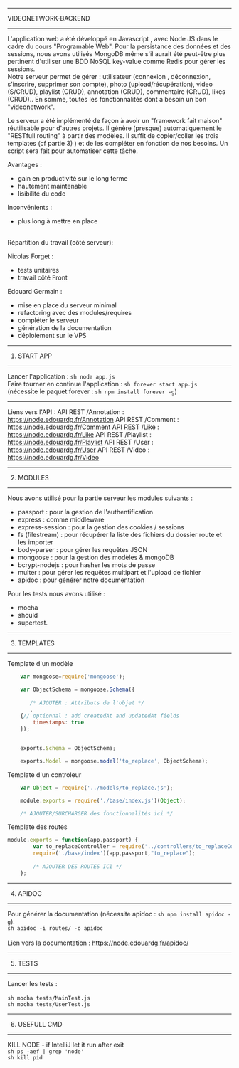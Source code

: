 ***********
VIDEONETWORK-BACKEND
***********

L'application web a été développé en Javascript , avec Node JS dans le cadre du cours "Programable Web". 
Pour la persistance des données et des sessions, nous avons utilisés MongoDB même s'il aurait été peut-être
plus pertinent d'utiliser une BDD NoSQL key-value comme Redis pour gérer les sessions.<br/>
Notre serveur permet de gérer :
utilisateur (connexion , déconnexion, s'inscrire, supprimer son compte), photo (upload/récupération), video (S/CRUD), playlist (CRUD), annotation (CRUD), commentaire (CRUD), likes (CRUD)..
En somme, toutes les fonctionnalités dont a besoin un bon "videonetwork".


Le serveur a été implémenté de façon à avoir un "framework fait maison" réutilisable pour d'autres projets. 
Il génère (presque) automatiquement le "RESTfull routing" à partir des modèles.
Il suffit de copier/coller les trois templates (cf partie 3) ) et de les compléter en fonction de nos besoins.
Un script sera fait pour automatiser cette tâche.

Avantages : 
- gain en productivité sur le long terme
- hautement maintenable
- lisibilité du code

Inconvénients : 
- plus long à mettre en place

<br/>
Répartition du travail (côté serveur):

Nicolas Forget : 
- tests unitaires
- travail côté Front

Edouard Germain : 
- mise en place du serveur minimal
- refactoring avec des modules/requires
- compléter le serveur
- génération de la documentation
- déploiement sur le VPS

***********
1) START APP
***********

Lancer l'application : ```sh node app.js```
<br/>
Faire tourner en continue l'application  : ```sh forever start app.js``` 
<br/>(nécessite le paquet forever : ```sh npm install forever -g```)
***********
Liens vers l'API :
API REST /Annotation : https://node.edouardg.fr/Annotation
API REST /Comment : https://node.edouardg.fr/Comment
API REST /Like : https://node.edouardg.fr/Like
API REST /Playlist : https://node.edouardg.fr/Playlist
API REST /User : https://node.edouardg.fr/User
API REST /Video : https://node.edouardg.fr/Video

***********
2) MODULES
***********

Nous avons utilisé pour la partie serveur les modules suivants :
- passport : pour la gestion de l'authentification
- express : comme middleware 
- express-session : pour la gestion des cookies / sessions
- fs (filestream) : pour récupérer la liste des fichiers du dossier route et les importer
- body-parser : pour gérer les requêtes JSON
- mongoose : pour la gestion des modèles & mongoDB
- bcrypt-nodejs : pour hasher les mots de passe
- multer : pour gérer les requêtes multipart et l'upload de fichier
- apidoc : pour générer notre documentation 


Pour les tests nous avons utilisé : 
- mocha 
- should 
- supertest.


***********
3) TEMPLATES
***********

Template d'un modèle

```js
    var mongoose=require('mongoose');

    var ObjectSchema = mongoose.Schema({
       
       /* AJOUTER : Attributs de l'objet */
       ,
    {// optionnal : add createdAt and updatedAt fields
        timestamps: true
    });


    exports.Schema = ObjectSchema;

    exports.Model = mongoose.model('to_replace', ObjectSchema);
```
Template d'un controleur 

```js
    var Object = require('../models/to_replace.js');

    module.exports = require('./base/index.js')(Object);

    /* AJOUTER/SURCHARGER des fonctionnalités ici */
```

Template des routes 

```js
module.exports = function(app,passport) {
        var to_replaceController = require('../controllers/to_replaceController.js');
        require('./base/index')(app,passport,"to_replace");
    
        /* AJOUTER DES ROUTES ICI */
    };
```
***********
4) APIDOC
***********

Pour générer la documentation (nécessite apidoc : ```sh npm install apidoc -g```):<br/>
```sh apidoc -i routes/ -o apidoc```
<br/><br/>
Lien vers la documentation : https://node.edouardg.fr/apidoc/


***********
5) TESTS
***********
Lancer les tests : <br/><br/>
```sh mocha tests/MainTest.js``` <br/>
```sh mocha tests/UserTest.js```


***********
6) USEFULL CMD
***********
 KILL NODE - if IntelliJ let it run after exit<br/>
```sh ps -aef | grep 'node'``` <br/>
```sh kill pid```